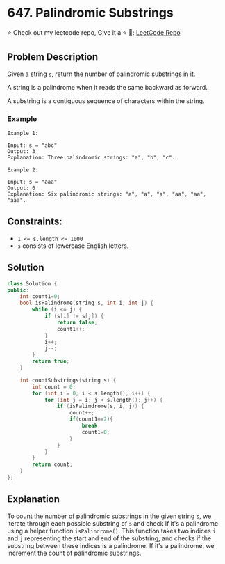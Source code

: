 # 647. Palindromic Substrings
⭐ Check out my leetcode repo, Give it a ⭐ 🔗: [LeetCode Repo](https://github.com/rishwal/leetcode)

## Problem Description

Given a string `s`, return the number of palindromic substrings in it.

A string is a palindrome when it reads the same backward as forward.

A substring is a contiguous sequence of characters within the string.

### Example

```plaintext
Example 1:

Input: s = "abc"
Output: 3
Explanation: Three palindromic strings: "a", "b", "c".

Example 2:

Input: s = "aaa"
Output: 6
Explanation: Six palindromic strings: "a", "a", "a", "aa", "aa", "aaa".
```

## Constraints:

- `1 <= s.length <= 1000`
- `s` consists of lowercase English letters.

## Solution

```cpp
class Solution {
public:
    int count1=0;
    bool isPalindrome(string s, int i, int j) {
        while (i <= j) {
            if (s[i] != s[j]) {
                return false;
                count1++;
            }
            i++;
            j--;
        }
        return true;
    }

    int countSubstrings(string s) {
        int count = 0;
        for (int i = 0; i < s.length(); i++) {
            for (int j = i; j < s.length(); j++) {
                if (isPalindrome(s, i, j)) {
                    count++;
                    if(count1==2){
                        break;
                        count1=0;
                    }
                }
            }
        }
        return count;
    }
};
```

## Explanation

To count the number of palindromic substrings in the given string `s`, we iterate through each possible substring of `s` and check if it's a palindrome using a helper function `isPalindrome()`. This function takes two indices `i` and `j` representing the start and end of the substring, and checks if the substring between these indices is a palindrome. If it's a palindrome, we increment the count of palindromic substrings.

